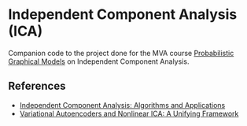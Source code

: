 # Independent Component Analysis (ICA) 
Companion code to the project done for the MVA course [Probabilistic Graphical Models](https://lmbp.uca.fr/~latouche/mva/IntroductiontoProbabilisticGraphicalModelsMVA.html) on Independent Component Analysis.


## References
* [Independent Component Analysis: Algorithms and Applications](https://www.sciencedirect.com/science/article/pii/S0893608000000265)
* [Variational Autoencoders and Nonlinear ICA:
A Unifying Framework](https://proceedings.mlr.press/v108/khemakhem20a.html)

